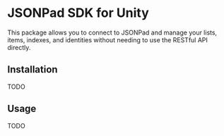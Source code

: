 # JSONPad SDK for Unity

This package allows you to connect to JSONPad and manage your lists, items, indexes, and identities without needing to use the RESTful API directly.

## Installation

TODO

## Usage

TODO
